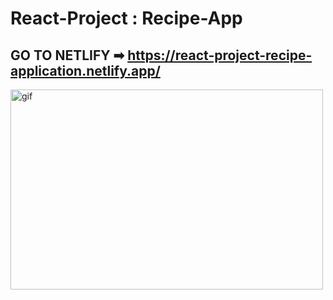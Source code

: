 # React-Project : Recipe-App

## GO TO NETLIFY ➡ https://react-project-recipe-application.netlify.app/

<p><img align="center" alt="gif" src="./src/assets/recipe-app.gif" width="500" height="320" /></p>
